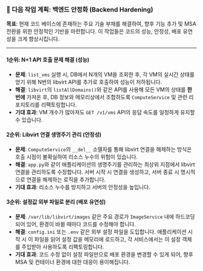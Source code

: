 ### 🚀 다음 작업 계획: 백엔드 안정화 (Backend Hardening)

**목표**: 현재 코드 베이스에 존재하는 주요 기술 부채를 해결하여, 향후 기능 추가 및 MSA 전환을 위한 안정적인 기반을 마련합니다. 이 작업들은 코드의 성능, 안정성, 배포 유연성을 크게 향상시킵니다.

---

#### 1순위: N+1 API 호출 문제 해결 (성능)

-   **문제**: `list_vms` 실행 시, DB에서 N개의 VM을 조회한 후, 각 VM의 실시간 상태를 얻기 위해 N번의 libvirt API를 추가로 호출하여 성능이 저하됩니다.
-   **해결**: `libvirt`의 `listAllDomains()`와 같은 API를 사용해 모든 VM의 상태를 **한 번에** 가져온 후, DB 정보와 메모리상에서 조합하도록 `ComputeService` 및 관련 리포지토리를 리팩토링합니다.
-   **기대 효과**: VM 개수가 많아져도 `GET /v1/vms` API의 응답 속도를 일정하게 유지할 수 있습니다.

#### 2순위: Libvirt 연결 생명주기 관리 (안정성)

-   **문제**: `ComputeService`의 `__del__` 소멸자를 통해 libvirt 연결을 해제하는 방식은 호출 시점이 불확실하여 리소스 누수의 위험이 있습니다.
-   **해결**: `app.py`와 같이 애플리케이션의 생명주기를 관리하는 최상위 지점에서 libvirt 연결을 관리하도록 수정합니다. 서버 시작 시 연결을 생성하고, 서버 종료 시 명시적으로 연결을 해제하는 로직을 추가합니다.
-   **기대 효과**: 리소스 누수를 방지하고 서버의 안정성을 높입니다.

#### 3순위: 설정값 외부 파일로 분리 (배포 유연성)

-   **문제**: `/var/lib/libvirt/images` 같은 주요 경로가 `ImageService` 내에 하드코딩되어 있어, 환경이 바뀔 때마다 코드를 수정해야 합니다.
-   **해결**: `config.ini` 또는 `.env` 같은 외부 설정 파일을 도입합니다. 애플리케이션 시작 시 이 파일을 읽어 설정 값을 메모리에 로드하고, 각 서비스에서는 이 설정 객체를 주입받아 사용하도록 리팩토링합니다.
-   **기대 효과**: 코드 수정 없이 설정 파일만으로 배포 환경을 변경할 수 있게 되어, 향후 MSA 및 컨테이너 환경에 대한 대응이 용이해집니다.